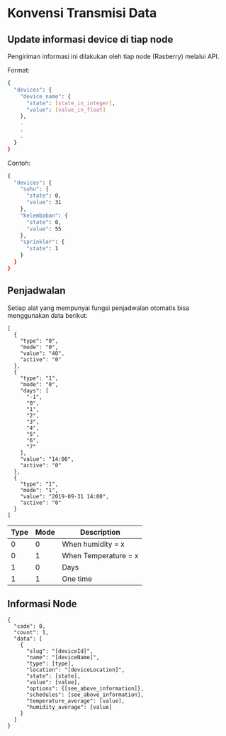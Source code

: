 # Konvensi Transmisi Data


## Update informasi device di tiap node

Pengiriman informasi ini dilakukan oleh tiap node (Rasberry) melalui API.

Format:

```bash
{
  "devices": {
    "device_name": {
      "state": [state_in_integer],
      "value": [value_in_float]
    },
    .
    .
    .
  }
}
```

Contoh:

```bash
{
  "devices": {
    "suhu": {
      "state": 0,
      "value": 31
    },
    "kelembaban": {
      "state": 0,
      "value": 55
    },
    "sprinkler": {
      "state": 1
    }
  }
}
```

## Penjadwalan

Setiap alat yang mempunyai fungsi penjadwalan otomatis bisa menggunakan data berikut:

```
[
  {
    "type": "0",
    "mode": "0",
    "value": "40",
    "active": "0"
  },
  {
    "type": "1",
    "mode": "0",
    "days": [
      "-1",
      "0",
      "1",
      "2",
      "3",
      "4",
      "5",
      "6",
      "7"
    ],
    "value": "14:00",
    "active": "0"
  },
  {
    "type": "1",
    "mode": "1",
    "value": "2019-09-31 14:00",
    "active": "0"
  }
]
```



| Type  | Mode | Description |
|--|---|---|
| 0 | 0 | When humidity = x  |
| 0 | 1 | When Temperature = x  |
| 1 | 0 | Days  |
| 1 | 1 | One time  |



## Informasi Node

```
{
  "code": 0,
  "count": 1,
  "data": [
    {
      "slug": "[deviceId]",
      "name": "[deviceName]",
      "type": [type],
      "location": "[deviceLocation]",
      "state": [state],
      "value": [value],
      "options": {[see_above_information]},
      "schedules": [see_above_information],
      "temperature_average": [value],
      "humidity_average": [value]
    }
  ]
}
```

